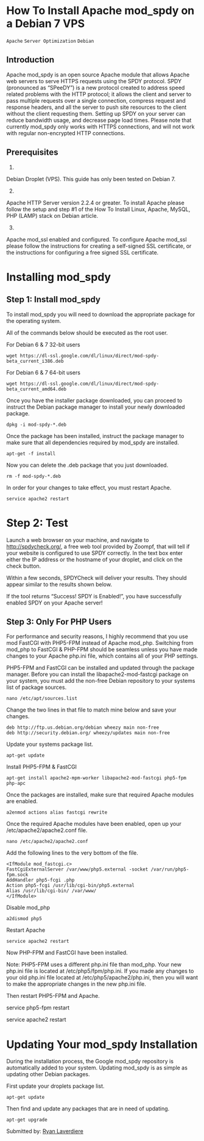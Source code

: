 # How To Install Apache mod_spdy on a Debian 7 VPS

```Apache``` ```Server Optimization``` ```Debian```

## Introduction



Apache mod_spdy is an open source Apache module that allows Apache web servers to serve HTTPS requests using the SPDY protocol. SPDY (pronounced as “SPeeDY”) is a new protocol created to address speed related problems with the HTTP protocol; it allows the client and server to pass multiple requests over a single connection, compress request and response headers, and all the server to push site resources to the client without the client requesting them. Setting up SPDY on your server can reduce bandwidth usage, and decrease page load times. Please note that currently mod_spdy only works with HTTPS connections, and will not work with regular non-encrypted HTTP connections.


## Prerequisites



1. 
Debian Droplet (VPS). This guide has only been tested on Debian 7.

2. 
Apache HTTP Server version 2.2.4 or greater. To install Apache please follow the setup and step #1 of the How To Install Linux, Apache, MySQL, PHP (LAMP) stack on Debian article.

3. 
Apache mod_ssl enabled and configured. To configure Apache mod_ssl please follow the instructions for creating a self-signed SSL certificate, or the instructions for configuring a free signed SSL certificate.


# Installing mod_spdy



## Step 1: Install mod_spdy



To install mod_spdy you will need to download the appropriate package for the operating system.


All of the commands below should be executed as the root user.


For Debian 6 & 7 32-bit users


```
wget https://dl-ssl.google.com/dl/linux/direct/mod-spdy-beta_current_i386.deb

```


For Debian 6 & 7 64-bit users


```
wget https://dl-ssl.google.com/dl/linux/direct/mod-spdy-beta_current_amd64.deb

```


Once you have the installer package downloaded, you can proceed to instruct the Debian package manager to install your newly downloaded package.


```
dpkg -i mod-spdy-*.deb

```


Once the package has been installed, instruct the package manager to make sure that all dependencies required by mod_spdy are installed.


```
apt-get -f install

```


Now you can delete the .deb package that you just downloaded.


```
rm -f mod-spdy-*.deb

```


In order for your changes to take effect, you must restart Apache.


```
service apache2 restart

```


# Step 2: Test



Launch a web browser on your machine, and navigate to http://spdycheck.org/, a free web tool provided by Zoompf, that will tell if your website is configured to use SPDY correctly. In the text box enter either the IP address or the hostname of your droplet, and click on the check button.





Within a few seconds, SPDYCheck will deliver your results. They should appear similar to the results shown below.





If the tool returns “Success! SPDY is Enabled!”, you have successfully enabled SPDY on your Apache server!


## Step 3: Only For PHP Users



For performance and security reasons, I highly recommend that you use mod FastCGI with PHP5-FPM instead of Apache mod_php. Switching from mod_php to FastCGI & PHP-FPM should be seamless unless you have made changes to your Apache php.ini file, which contains all of your PHP settings.


PHP5-FPM and FastCGI can be installed and updated through the package manager. Before you can install the libapache2-mod-fastcgi package on your system, you must add the non-free Debian repository to your systems list of package sources.


```
nano /etc/apt/sources.list

```


Change the two lines in that file to match mine below and save your changes.


```
deb http://ftp.us.debian.org/debian wheezy main non-free
deb http://security.debian.org/ wheezy/updates main non-free

```


Update your systems package list.


```
apt-get update

```


Install PHP5-FPM & FastCGI


```
apt-get install apache2-mpm-worker libapache2-mod-fastcgi php5-fpm php-apc

```


Once the packages are installed, make sure that required Apache modules are enabled.


```
a2enmod actions alias fastcgi rewrite

```


Once the required Apache modules have been enabled, open up your /etc/apache2/apache2.conf file.


```
nano /etc/apache2/apache2.conf

```


Add the following lines to the very bottom of the file.


```
<IfModule mod_fastcgi.c>
FastCgiExternalServer /var/www/php5.external -socket /var/run/php5-fpm.sock
AddHandler php5-fcgi .php
Action php5-fcgi /usr/lib/cgi-bin/php5.external
Alias /usr/lib/cgi-bin/ /var/www/
</IfModule>   

```


Disable mod_php


```
a2dismod php5

```


Restart Apache


```
service apache2 restart

```


Now PHP-FPM and FastCGI have been installed.


Note: PHP5-FPM uses a different php.ini file than mod_php. Your new php.ini file is located at /etc/php5/fpm/php.ini. If you made any changes to your old php.ini file located at /etc/php5/apache2/php.ini, then you will want to make the appropriate changes in the new php.ini file.


Then restart PHP5-FPM and Apache.


service php5-fpm restart


service apache2 restart


# Updating Your mod_spdy Installation



During the installation process, the Google mod_spdy repository is automatically added to your system. Updating mod_spdy is as simple as updating other Debian packages.


First update your droplets package list.


```
apt-get update

```


Then find and update any packages that are in need of updating.


```
apt-get upgrade

```


<div class=“author”>Submitted by: <a
href=“http://ryanontech.com”>Ryan Laverdiere</a></div>


